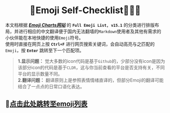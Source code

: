 # <center>🤪Emoji Self-Checklist👻💩😈</center>
本文档根据 ***[Emoji Charts网站](https://unicode.org/emoji/charts/full-emoji-list.html)*** 的 **`Full Emoji List, v15.1`** 的分类进行排版布局，并进行相应的中文翻译便于国内无法翻墙的`Markdown`使用者及其他有需求的小伙伴能在本地快捷的使用`Emoji`符号。<br>
使用时直接在网页上按 **`Ctrl+F`** 进行网页搜索关键词，会自动高亮与之匹配的`Emoji`，按 **`Enter`** 跳转至下一个匹配项。

> **1.显示问题：** 觉大多数的icon代码是基于`Github`的，少部分没有icon是因为该部分icon的代码是基于`CLDR`，这与你当前查看的平台是否支持有关，不同平台的显示数量不同。  
> **2.翻译问题：** 翻译原则上是参照表情情绪直译的，但部分Emoji的翻译可能结合了一点点的日常口语化表达。

## 🫵[点击此处跳转至emoji列表](Emoji.md)
